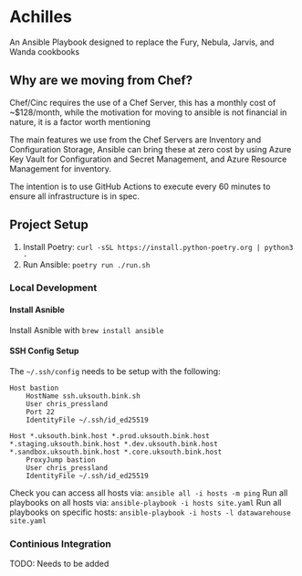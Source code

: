 # Achilles

An Ansible Playbook designed to replace the Fury, Nebula, Jarvis, and Wanda cookbooks

## Why are we moving from Chef?

Chef/Cinc requires the use of a Chef Server, this has a monthly cost of ~$128/month, while the motivation for moving to ansible is not financial in nature, it is a factor worth mentioning

The main features we use from the Chef Servers are Inventory and Configuration Storage, Ansible can bring these at zero cost by using Azure Key Vault for Configuration and Secret Management, and Azure Resource Management for inventory.

The intention is to use GitHub Actions to execute every 60 minutes to ensure all infrastructure is in spec.


## Project Setup
1. Install Poetry: `curl -sSL https://install.python-poetry.org | python3 -`
2. Run Ansible: `poetry run ./run.sh`

### Local Development

#### Install Asnible

Install Asnible with `brew install ansible`

#### SSH Config Setup

The `~/.ssh/config` needs to be setup with the following:

```
Host bastion
    HostName ssh.uksouth.bink.sh
    User chris_pressland
    Port 22
    IdentityFile ~/.ssh/id_ed25519

Host *.uksouth.bink.host *.prod.uksouth.bink.host *.staging.uksouth.bink.host *.dev.uksouth.bink.host *.sandbox.uksouth.bink.host *.core.uksouth.bink.host
    ProxyJump bastion
    User chris_pressland
    IdentityFile ~/.ssh/id_ed25519
```

Check you can access all hosts via: `ansible all -i hosts -m ping`
Run all playbooks on all hosts via: `ansible-playbook -i hosts site.yaml`
Run all playbooks on specific hosts: `ansible-playbook -i hosts -l datawarehouse site.yaml`

### Continious Integration

TODO: Needs to be added
